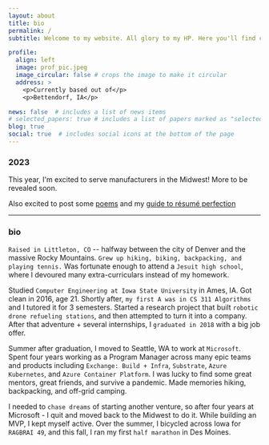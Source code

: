 ```yaml
---
layout: about
title: bio
permalink: /
subtitle: Welcome to my website. All glory to my HP. Here you'll find content that wouldn't fit on GitHub, LinkedIn, or Twitter. 

profile:
  align: left
  image: prof_pic.jpeg
  image_circular: false # crops the image to make it circular
  address: >
    <p>Currently based out of</p>
    <p>Bettendorf, IA</p>

news: false  # includes a list of news items
# selected_papers: true # includes a list of papers marked as "selected={true}"
blog: true
social: true  # includes social icons at the bottom of the page
---
```



### 2023

This year, I'm excited to serve manufacturers in the Midwest! More to be revealed soon.

Also excited to post some [poems](/poems/) and my [guide to résumé perfection](https://novoresume.com/career-blog/how-to-spell-resume)

---

### bio

`Raised in Littleton, CO` -- halfway between the city of Denver and the massive Rocky Mountains. `Grew up hiking, biking, backpacking, and playing tennis.` Was fortunate enough to attend a `Jesuit high school`, where I devoured many extra-curriculars instead of my homework.

Studied `Computer Engineering at Iowa State University` in Ames, IA. Got clean in 2016, age 21. Shortly after, `my first A was in CS 311 Algorithms` and I tutored it for 3 semesters. Started a research project that built `robotic drone refueling stations`, and then attempted to turn it into a company. After that adventure + several internships, I `graduated in 2018` with a big job offer.

Summer after graduation, I moved to Seattle, WA to work at `Microsoft`. Spent four years working as a Program Manager across many epic teams and products including `Exchange: Build + Infra`, `Substrate`, `Azure Kubernetes`, and `Azure Container Platform`. I was lucky to find some great mentors, great friends, and survive a pandemic. Made memories hiking, backpacking, and off-grid camping.

I needed to `chase dreams` of starting another venture, so after four years at Microsoft - I quit and moved back to the Midwest to do it. While building an MVP, I kept myself active. Over the summer, I bicycled across Iowa for `RAGBRAI 49`, and this fall, I ran my first `half marathon` in Des Moines.

